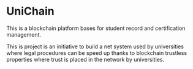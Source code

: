 

# UniChain

This is a blockchain platform bases for student record and certification management.

This is project is an initiative to build a net system used by universities where legal procedures can be speed up
thanks to blockchain trustless properties where trust is placed in the network by universities.

